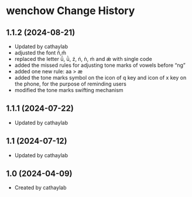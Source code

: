 wenchow Change History
====================

1.1.2 (2024-08-21)
----------------
* Updated by cathaylab
* adjusted the font n̆,m̆
* replaced the letter ǘ, ǜ, ź, ń, ǹ, ḿ and ǽ with single code
* added the missed rules for adjusting tone marks of vowels before “ng”
* added one new rule: aa > æ
* added the tone marks symbol on the icon of q key and icon of x key on the phone, for the purpose of reminding users
* modified the tone marks swifting mechanism


1.1.1 (2024-07-22)
----------------
* Updated by cathaylab

1.1 (2024-07-12)
----------------
* Updated by cathaylab

1.0 (2024-04-09)
----------------
* Created by cathaylab

